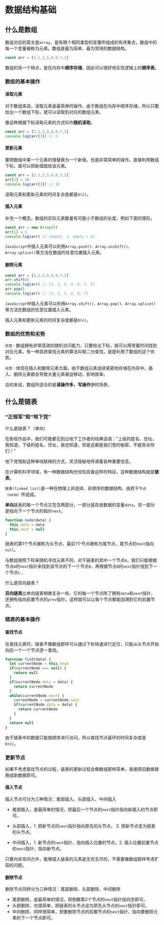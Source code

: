 # 数据结构基础

## 什么是数组

数组对应的英文是`array`，是有限个相同类型的变量所组成的有序集合，数组中的每一个变量被称为元素。数组是最为简单、最为常用的数据结构。

```javascript
const arr = [3,1,2,5,4,9,7,2]
```

数组的另一个特点，是在内存中**顺序存储**，因此可以很好地实现逻辑上的**顺序表**。

### 数组的基本操作

#### 读取元素

对于数组来说，读取元素是最简单的操作。由于数组在内存中顺序存储，所以只要给出一个数组下标，就可以读取到对应的数组元素。

像这种根据下标读取元素的方式叫作**随机读取**。

```javascript
const arr = [3,1,2,5,4,9,7,2]
console.log(arr[3]) // 5
```

#### 更新元素

要把数组中某一个元素的值替换为一个新值，也是非常简单的操作。直接利用数组下标，就可以把新值赋给该元素。

```javascript
const arr = [3,1,2,5,4,9,7,2]
arr[3] = 10
console.log(arr[3]) // 10
```

读取元素和更新元素的时间复杂度都是`O(1)`。

#### 插入元素

补充一个概念，数组的实际元素数量有可能小于数组的长度，例如下面的情形。

```javascript
const arr = new Array(5)
arr[1] = 1
console.log(arr) // [empty, 1, empty × 3]
```

`JavaScript`中插入元素可以利用`Array.push()、Array.unshift()、Array.splice()`等方法在数组的任意位置插入元素。

#### 删除元素

```javascript
const arr = [3,1,2,5,4,9,7,2]
arr.shift()
console.log(arr) // [1, 2, 5, 4, 9, 7, 2]
arr.pop()
console.log(arr) // [1, 2, 5, 4, 9, 7]
```

`JavaScript`中插入元素可以利用`Array.shift()、Array.pop()、Array.splice()`等方法在数组的任意位置插入元素。

插入元素和更新元素的时间复杂度都是`O(n)`。

### 数组的优势和劣势

`优势：`数组拥有非常高效的随机访问能力，只要给出下标，就可以用常量时间找到对应元素。有一种高效查找元素的算法叫做二分查找，就是利用了数组的这个优势。

`劣势：`体现在插入和删除元素方面。由于数组元素连续紧密地存储在内存中，插入、删除元素都会导致大量元素被迫移动，影响效率。

总的来说，数组所适合的是**读操作多、写操作少**的场景。

## 什么是链表

### “正规军”和“地下党”

什么是链表？（单向）

在影视作品中，我们可能都见到过地下工作者的经典话语：“上级的姓名、住址，我知道，下级的姓名、住址，我也知道，但是这都是我们党的秘密，不能告诉你们！”

地下党借助这种单线联络的方式，灵活隐秘地传递着各种重要信息。

在计算机科学领域，有一种数据结构也恰恰具备这样的特征，这种数据结构就是**链表**。

`链表(linked list)`是一种在物理上非连续、非顺序的数据结构、由若干`节点（node）`所组成。

**单向**链表的每一个节点又包含两部分，一部分是存放数据的变量`data`，另一部分是指向下一个节点的指针`next`。

```javascript
function node(data) {
  this.data = data
  this.next = null
}
```

链表的第1个节点被称为头节点，最后1个节点被称为尾节点，尾节点的`next`指向`null`。

与数组按照下标来随机寻找元素不同，对于链表的其中一个节点`A`，我们只能根据节点`A`的`next`指针来找到该节点的下一个节点`B`，再根据节点`B`的`next`指针找到下一个节点`C`...

什么是双向链表？

**双向链表**比单向链表稍微复杂一些，它的每一个节点除了拥有`data`和`next`指针，还拥有指向前置节点的`prev`指针。这样就可以让每个节点都能回溯到它的前置节点。

### 链表的基本操作

#### 查找节点

在查找元素时，链表不像数组那样可以通过下标快速进行定位，只能从头节点开始向后一个一个节点逐一查找。

```javascript
function find(data) {
  let currentNode = this.head
  if(currentNode === null) {
    return null
  }
  if(currentNode.data = data) {
    return currentNode
  }
  while(currentNode.next) {
    currentNode = currentNode.next
    if(currentNode.data = data) {
      return currentNode
    }
  }
  return null
}
```

由于链表中的数据只能按顺序进行访问，所以查找节点最坏的时间复杂度是`O(n)`。

### 更新节点

如果不考虑查找节点的过程，链表的更新过程会像数组那样简单，直接把旧数据替换成新数据即可。

#### 插入节点

插入节点可分为三种情况：尾部插入、头部插入、中间插入

- 尾部插入，是最简单的情况，把最后一个节点的`next`指针指向新插入的节点即可。

- 头部插入，1. 把新节点的`next`指针指向原先的头节点。 2. 把新节点变为链表的头节点。
- 中间插入，1. 新节点的`next`指针，指向插入位置的节点。2. 插入位置前置节点的`next`指针，指向新节点。

只要内存空间允许，能够插入链表的元素是无穷无尽的，不需要像数组那样考虑扩容的问题。

#### 删除节点

删除节点同样分为三种情况：尾部删除、头部删除、中间删除

- 尾部删除，是最简单的情况，把倒数第2个节点的`next`指针指向空即可。
- 头部删除，也很简单，把链表的头节点设为原先头节点的`next`指针即可。
- 中间删除，同样很简单，把要删除节点的前置节点的`next`指针，指向要删除元素的下一个节点即可。